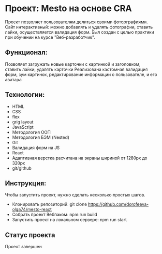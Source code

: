 # Проект: Mesto на основе CRA

Проект позволяет пользователям делиться своими фоторграфиями.
Сайт интерактивный: можно добавлять и удалять фотографии, ставить лайки, осуществляется валидация форм.
Был создан с целью практики при обучении на курсе "Веб-разработчик".

## Функционал:

Позволяет загружать новые карточки с картинкой и заголовком, ставить лайки, удалять карточки
Реализована кастомная валидация форм, зум картинок, редактирование информации о пользователе, и его аватара

## Технологии:

- HTML
- СSS
- flex
- grig layout
- JavaScript
- Методология ООП
- Методология БЭМ (Nested)
- Git
- Валидация форм на JS
- React
- Адаптивная верстка расчитана на экраны шириной от 1280px до 320px
- git/github

## Инструкция:

Чтобы запустить проект, нужно сделать несколько простых шагов.

- Клонировать репозиторий:
  git clone https://github.com/dorofeeva-olga74/mesto-react
- Собрать проект Вебпаком:
  npm run build
- Запустить проект на локальном сервере:
  npm run start

## Статус проекта

Проект завершен
